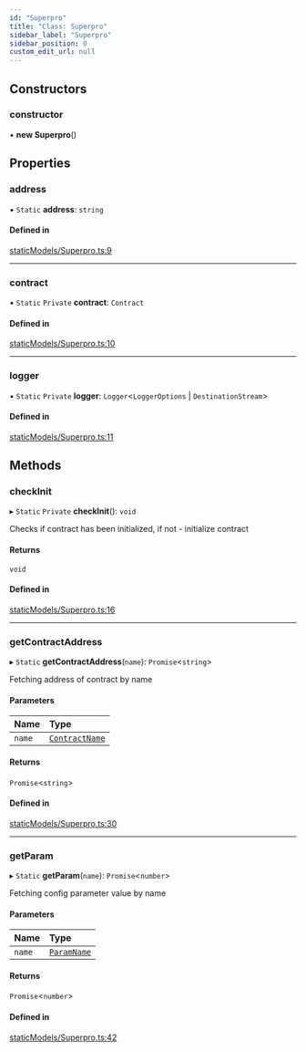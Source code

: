```yaml
---
id: "Superpro"
title: "Class: Superpro"
sidebar_label: "Superpro"
sidebar_position: 0
custom_edit_url: null
---
```


## Constructors

### constructor

• **new Superpro**()

## Properties

### address

▪ `Static` **address**: `string`

#### Defined in

[staticModels/Superpro.ts:9](https://github.com/Super-Protocol/sp-sdk-js/blob/7d2af19/src/staticModels/Superpro.ts#L9)

___

### contract

▪ `Static` `Private` **contract**: `Contract`

#### Defined in

[staticModels/Superpro.ts:10](https://github.com/Super-Protocol/sp-sdk-js/blob/7d2af19/src/staticModels/Superpro.ts#L10)

___

### logger

▪ `Static` `Private` **logger**: `Logger`<`LoggerOptions` \| `DestinationStream`\>

#### Defined in

[staticModels/Superpro.ts:11](https://github.com/Super-Protocol/sp-sdk-js/blob/7d2af19/src/staticModels/Superpro.ts#L11)

## Methods

### checkInit

▸ `Static` `Private` **checkInit**(): `void`

Checks if contract has been initialized, if not - initialize contract

#### Returns

`void`

#### Defined in

[staticModels/Superpro.ts:16](https://github.com/Super-Protocol/sp-sdk-js/blob/7d2af19/src/staticModels/Superpro.ts#L16)

___

### getContractAddress

▸ `Static` **getContractAddress**(`name`): `Promise`<`string`\>

Fetching address of contract by name

#### Parameters

| Name | Type |
| :------ | :------ |
| `name` | [`ContractName`](../enums/ContractName.md) |

#### Returns

`Promise`<`string`\>

#### Defined in

[staticModels/Superpro.ts:30](https://github.com/Super-Protocol/sp-sdk-js/blob/7d2af19/src/staticModels/Superpro.ts#L30)

___

### getParam

▸ `Static` **getParam**(`name`): `Promise`<`number`\>

Fetching config parameter value by name

#### Parameters

| Name | Type |
| :------ | :------ |
| `name` | [`ParamName`](../enums/ParamName.md) |

#### Returns

`Promise`<`number`\>

#### Defined in

[staticModels/Superpro.ts:42](https://github.com/Super-Protocol/sp-sdk-js/blob/7d2af19/src/staticModels/Superpro.ts#L42)
